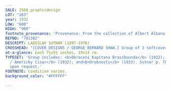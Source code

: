 ```yaml
---
SALE: 2568_graphicdesign
LOT: "263"
year: 1932
LOW: "600"
HIGH: "900"
footnote_provenance: 'Provenance: From the collection of Albert Albano.'
REFNO: "781382"
DESCRIPT: LADISLAV SUTNAR (1897-1976)
CROSSHEAD: "[COVER DESIGNS / GEORGE BERNARD SHAW.] Group of 3 softcover books. 1932-1933."
at-a-glance: Each 7½x5½ inches, 19x14 cm.
TYPESET: 'Group includes: <b>Obraceni Kapitana Brassbounda</b> (1932); <b>Trakar Jablek
  / Americky Cisar</b> (1932); and<b>Drobnosti</b> (1933). Sutnar p. 76. Images available
  upon request.'
FOOTNOTE: Condition varies.
background_color: "#FFFFFF"

---
```

